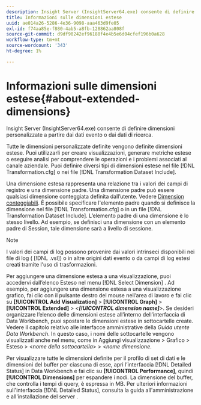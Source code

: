 ```yaml
---
description: Insight Server (InsightServer64.exe) consente di definire dimensioni personalizzate a partire dai dati evento o dai dati di ricerca.
title: Informazioni sulle dimensioni estese
uuid: ae014a26-5286-4e36-9098-aaa463d9fe05
exl-id: f74aa85e-f880-4ab5-a8fb-128862aa808f
source-git-commit: d9df90242ef96188f4e4b5e6d04cfef196b0a628
workflow-type: tm+mt
source-wordcount: '343'
ht-degree: 1%

---
```


# Informazioni sulle dimensioni estese{#about-extended-dimensions}

Insight Server (InsightServer64.exe) consente di definire dimensioni personalizzate a partire dai dati evento o dai dati di ricerca.

Tutte le dimensioni personalizzate definite vengono definite dimensioni estese. Puoi utilizzarli per creare visualizzazioni, generare metriche estese o eseguire analisi per comprendere le operazioni e i problemi associati al canale aziendale. Puoi definire diversi tipi di dimensioni estese nel file [!DNL Transformation.cfg] o nei file [!DNL Transformation Dataset Include].

Una dimensione estesa rappresenta una relazione tra i valori dei campi di registro e una dimensione padre. Una dimensione padre può essere qualsiasi dimensione conteggiata definita dall’utente. Vedere [Dimension conteggiabili](../../../home/c-dataset-const-proc/c-ex-dim/c-types-ex-dim/c-count-dim.md#concept-f28b633419494e7bbc510012dbfcc6f8). È possibile specificare l&#39;elemento padre quando si definisce la dimensione nel file [!DNL Transformation.cfg] o in un file [!DNL Transformation Dataset Include]. L’elemento padre di una dimensione è lo stesso livello. Ad esempio, se definisci una dimensione con un elemento padre di Session, tale dimensione sarà a livello di sessione.

>[!NOTE]
>
>I valori dei campi di log possono provenire dai valori intrinseci disponibili nei file di log ( [!DNL .vsl]) o in altre origini dati evento o da campi di log estesi creati tramite l&#39;uso di trasformazioni.

Per aggiungere una dimensione estesa a una visualizzazione, puoi accedervi dall’elenco Esteso nel menu [!DNL Select Dimension] . Ad esempio, per aggiungere una dimensione estesa a una visualizzazione grafico, fai clic con il pulsante destro del mouse nell’area di lavoro e fai clic su **[!UICONTROL Add Visualization]** > **[!UICONTROL Graph]** > **[!UICONTROL Extended]** > *&lt;**[!UICONTROL dimension name]**>*. Se desideri organizzare l’elenco delle dimensioni estese all’interno dell’interfaccia di Data Workbench, puoi spostare le dimensioni estese in sottocartelle create. Vedere il capitolo relativo alle interfacce amministrative della *Guida utente Data Workbench*. In questo caso, i nomi delle sottocartelle vengono visualizzati anche nel menu, come in Aggiungi visualizzazione > Grafico > Esteso > &lt;*nome della sottocartella*> > &lt;*nome dimensione*.

Per visualizzare tutte le dimensioni definite per il profilo di set di dati e le dimensioni del buffer per ciascuna di esse, apri l’interfaccia [!DNL Detailed Status] in Data Workbench e fai clic su **[!UICONTROL Performance]**, quindi **[!UICONTROL Dimensions]** per espandere i nodi. La dimensione del buffer, che controlla i tempi di query, è espressa in MB. Per ulteriori informazioni sull&#39;interfaccia [!DNL Detailed Status], consulta la guida all&#39;amministrazione e all&#39;installazione del server .

